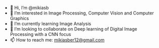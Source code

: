- 👋 Hi, I’m @mikiasb
- 👀 I’m interested in Image Processing, Computer Vision and Computer Graphics
- 🌱 I’m currently learning Image Analysis
- 💞️ I’m looking to collaborate on Deep learning of Digital Image Processing with a CNN focus
- 📫 How to reach me: mikiasber12@gmail.com

<!---
mikiasb/mikiasb is a ✨ special ✨ repository because its `README.md` (this file) appears on your GitHub profile.
You can click the Preview link to take a look at your changes.
--->

